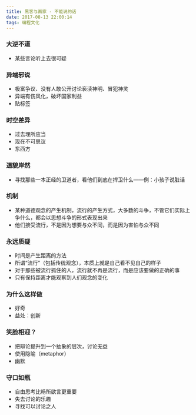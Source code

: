 ```yaml
---
title: 黑客与画家 - 不能说的话
date: 2017-08-13 22:00:14
tags: 编程文化
---
```


### 大逆不道

- 某些言论听上去很可疑

### 异端邪说

- 极富争议、没有人敢公开讨论亵渎神明、冒犯神灵
- 异端有伤风化，破坏国家利益
- 贴标签

### 时空差异

- 过去理所应当
- 现在不可思议
- 东西方

### 道貌岸然

- 寻找那些一本正经的卫道者，看他们到底在捍卫什么——例：小孩子说脏话

### 机制

- 某种道德观念的产生机制，流行的产生方式，大多数的斗争，不管它们实际上争什么，都会以思想斗争的形式表现出来
- 他们接受流行，不是因为想要与众不同，而是因为害怕与众不同

### 永远质疑

- 时间是产生距离的方法
- 所谓“流行”（包括传统观念），本质上就是自己看不见自己的样子
- 对于那些被流行抓住的人，流行就不再是流行，而是应该要做的正确的事
- 只有保持距离才能观察到人们观念的变化

### 为什么这样做

- 好奇
- 益处：创新

### 笑脸相迎？

- 把辩论提升到一个抽象的层次，讨论无益
- 使用隐喻（metaphor）
- 幽默

### 守口如瓶

- 自由思考比畅所欲言更重要
- 失去讨论的乐趣
- 寻找可以讨论之人